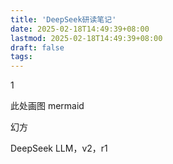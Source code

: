 ```yaml
---
title: 'DeepSeek研读笔记'
date: 2025-02-18T14:49:39+08:00
lastmod: 2025-02-18T14:49:39+08:00 
draft: false
tags: 
---
```








1

此处画图 mermaid



幻方

DeepSeek LLM，v2，r1



